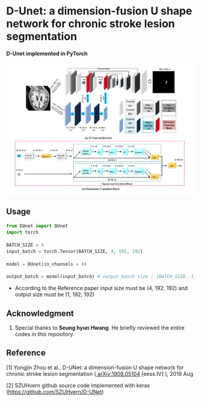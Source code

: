 # D-Unet: a dimension-fusion U shape network for chronic stroke lesion segmentation
####  D-Unet implemented in PyTorch

<img src="./fig1.png"/>



## Usage

```python
from DUnet import DUnet
import torch

BATCH_SIZE = 4
input_batch = torch.Tensor(BATCH_SIZE, 4, 192, 192)

model = DUnet(in_channels = 4)

output_batch = model(input_batch) # output_batch size : (BATCH_SIZE, 1, 192, 192)
```

- According to the Reference paper input size must be (4, 192, 192) and output size must be (1, 192, 192)

  

## Acknowledgment

1. Special thanks to **Seung hyun Hwang**. He briefly reviewed the entire codes in this repository.





## Reference

[1] Yongjin Zhou et al., D-UNet: a dimension-fusion U shape network for chronic stroke lesion segmentation ([ arXiv:1908.05104](https://arxiv.org/abs/1908.05104) [eess.IV] ), 2019 Aug

[2] SZUHvern github source code implemented with keras (https://github.com/SZUHvern/D-UNet)


